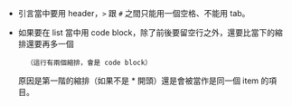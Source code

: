 * 引言當中要用 header，`>` 跟 `#` 之間只能用一個空格、不能用 tab。
* 如果要在 list 當中用 code block，除了前後要留空行之外，還要比當下的縮排還要再多一個

		（這行有兩個縮排，會是 code block）

	原因是第一階的縮排（如果不是 \* 開頭）還是會被當作是同一個 item 的項目。

